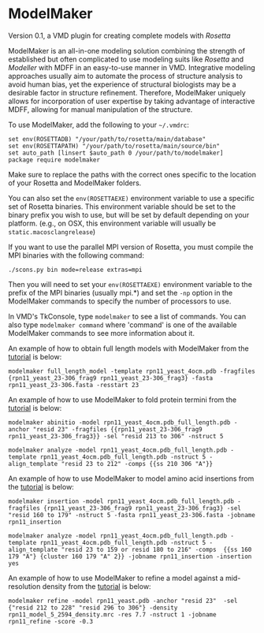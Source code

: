 # ModelMaker
Version 0.1, a VMD plugin for creating complete models with _Rosetta_

ModelMaker is an all-in-one modeling solution combining the strength of established
but often complicated to use modeling suits like _Rosetta_ and _Modeller_ with
MDFF in an easy-to-use manner in VMD. Integrative modeling approaches usually
aim to automate the process of structure analysis to avoid human bias, yet the
experience of structural biologists may be a desirable factor in structure refinement.
Therefore, ModelMaker uniquely allows for incorporation of user expertise by taking advantage of
interactive MDFF, allowing for manual manipulation of the structure.

To use ModelMaker, add the following to your `~/.vmdrc`:
```
set env(ROSETTADB) "/your/path/to/rosetta/main/database"
set env(ROSETTAPATH) "/your/path/to/rosetta/main/source/bin"
set auto_path [linsert $auto_path 0 /your/path/to/modelmaker]
package require modelmaker
```

Make sure to replace the paths with the correct ones specific to the location of
your Rosetta and ModelMaker folders.

You can also set the ``env(ROSETTAEXE)`` environment variable to use a specific
set of Rosetta binaries. This environment variable should be set to the binary prefix
you wish to use, but will be set by default depending on your platform. (e.g., on OSX,
this environment variable will usually be 
``static.macosclangrelease``)


If you want to use the parallel MPI version of Rosetta, you must compile the MPI binaries with
the following command:

```
./scons.py bin mode=release extras=mpi
```
Then you will need to set your ``env(ROSETTAEXE)`` environment variable to the prefix
of the MPI binaries (usually mpi.\*) and set the ``-np`` option in the ModelMaker commands
to specify the number of processors to use.

In VMD's TkConsole, type `modelmaker` to see a list of commands. You can also
type `modelmaker command` where 'command' is one of the available ModelMaker commands
to see more information about it. 


An example of how to obtain full length models with ModelMaker from the [tutorial](http://www.ks.uiuc.edu/Training/Tutorials/science/rosetta-mdff/rosetta-mdff-tutorial-html/node4.html) is below:

```
modelmaker full_length_model -template rpn11_yeast_4ocm.pdb -fragfiles {rpn11_yeast_23-306_frag9 rpn11_yeast_23-306_frag3} -fasta rpn11_yeast_23-306.fasta -resstart 23

```

An example of how to use ModelMaker to fold
protein termini from the [tutorial](http://www.ks.uiuc.edu/Training/Tutorials/science/rosetta-mdff/rosetta-mdff-tutorial-html/node4.html) is below:

```
modelmaker abinitio -model rpn11_yeast_4ocm.pdb_full_length.pdb -anchor "resid 23" -fragfiles {{rpn11_yeast_23-306_frag9 rpn11_yeast_23-306_frag3}} -sel "resid 213 to 306" -nstruct 5

modelmaker analyze -model rpn11_yeast_4ocm.pdb_full_length.pdb -template rpn11_yeast_4ocm.pdb_full_length.pdb -nstruct 5 -align_template "resid 23 to 212" -comps {{ss 210 306 "A"}}

```
An example of how to use ModelMaker to model amino acid insertions from the [tutorial](http://www.ks.uiuc.edu/Training/Tutorials/science/rosetta-mdff/rosetta-mdff-tutorial-html/node5.html) is below:

```
modelmaker insertion -model rpn11_yeast_4ocm.pdb_full_length.pdb -fragfiles {rpn11_yeast_23-306_frag9 rpn11_yeast_23-306_frag3} -sel "resid 160 to 179" -nstruct 5 -fasta rpn11_yeast_23-306.fasta -jobname rpn11_insertion

modelmaker analyze -model rpn11_yeast_4ocm.pdb_full_length.pdb -template rpn11_yeast_4ocm.pdb_full_length.pdb -nstruct 5 -align_template "resid 23 to 159 or resid 180 to 216" -comps  {{ss 160 179 "A"} {cluster 160 179 "A" 2}} -jobname rpn11_insertion -insertion yes
```

An example of how to use ModelMaker to refine a model against a mid-resolution density from the [tutorial](http://www.ks.uiuc.edu/Training/Tutorials/science/rosetta-mdff/rosetta-mdff-tutorial-html/node6.html) is below:

```
modelmaker refine -model rpn11_yeast.pdb -anchor "resid 23"  -sel {"resid 212 to 228" "resid 296 to 306"} -density rpn11_model_5_2594_density.mrc -res 7.7 -nstruct 1 -jobname rpn11_refine -score -0.3
```
